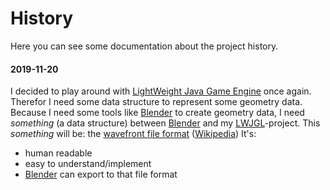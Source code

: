 # History

Here you can see some documentation about the project history.

#### 2019-11-20
I decided to play around with [LightWeight Java Game Engine][lwjgl] once again.
Therefor I need some data structure to represent some geometry data.
Because I need some tools like [Blender][blender] to create geometry data, I need _something_ (a data structure) between [Blender][blender] and my [LWJGL][lwjgl]-project.
This _something_ will be: the [wavefront file format][wavefront] ([Wikipedia][wavefront-wiki])
It's:
* human readable
* easy to understand/implement
* [Blender][blender] can export to that file format


[blender]: https://www.blender.org/
[lwjgl]: https://www.lwjgl.org/
[wavefront]: http://paulbourke.net/dataformats/obj/
[wavefront-wiki]: https://en.wikipedia.org/wiki/Wavefront_.obj_file
